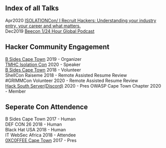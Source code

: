 ## Index of all Talks

Apr2020 [ISOLATIONCon/ I Recruit Hackers: Understanding your industry entry, your career and what matters.](https://github.com/AngusRed/Talks/tree/master/TMHC%20ISOLATIONCon)     
Dec2019  [Beecon 1/24 Hour Global Podcast](https://github.com/AngusRed/Talks/tree/master/BeerCon%201%202019) 

## Hacker Community Engagement  

[B Sides Cape Town](https://bsidescapetown.co.za/staff/)     2019 - Organizer  
[TMHC Isolation Con](https://themanyhats.club/the-many-hats-club-presents-isolationcon/)    2020 - Speaker  
[B Sides Cape Town](https://bsidescapetown.co.za/past_events/)           2018 - Volunteer  
ShellCon Raiseme            2018 - Remote Assisted Resume Review  
#GRIMMCon Volunteer         2020 - Remote Assisted Resume Review  
[Hack South Server(Discord)](https://discord.gg/wgWVpXw)  2020 - Pres 
OWASP Cape Town Chapter     2020 - Member

## Seperate Con Attendence

B Sides Cape Town           2017 - Human  
DEF CON 26                  2018 - Human  
Black Hat USA               2018 - Human  
IT WebSec Africa            2018 - Attendee  
[0XC0FFEE Cape Town](https://0xc0ffee-cpt.co.za/)    2017 - Pres



